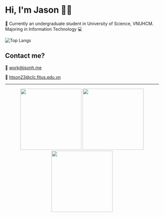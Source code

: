 # Hi, I'm Jason 👨‍💻

🏫 Currently an undergraduate student in University of Science, VNUHCM. Majoring in Information Technology 💻


![Top Langs](https://github-readme-stats.vercel.app/api/top-langs/?username=thaisonho&layout=compact)

## Contact me?
📩 <work@jsonh.me>

📩 <htson23@clc.fitus.edu.vn>


---
<div align='center'>
  <img src='https://user-images.githubusercontent.com/74038190/226127923-0e8b7792-7b3c-462b-951b-63c96ba1a5af.gif' width=200 />
  <img src='https://user-images.githubusercontent.com/74038190/212284145-bf2c01a8-c448-4f1a-b911-996024c84606.gif' width=200 />
  <img src='https://user-images.githubusercontent.com/74038190/226127923-0e8b7792-7b3c-462b-951b-63c96ba1a5af.gif' width=200 />
</div>
<!---
thaisonho/thaisonho is a ✨ special ✨ repository because its `README.md` (this file) appears on your GitHub profile.
You can click the Preview link to take a look at your changes.
--->
